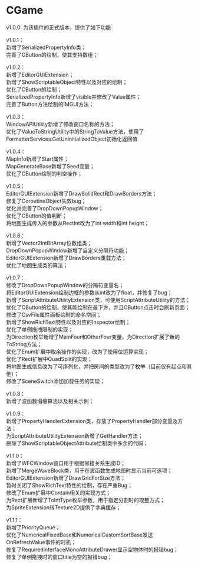 # CGame
v1.0.0: 为该插件的正式版本，提供了如下功能

v1.0.1：\
新增了SerializedPropertyInfo类；\
完善了CButton的绘制，使其支持数组；

v1.0.2：\
新增了EditorGUIExtension；\
新增了ShowScriptableObject特性以及对应的绘制；\
优化了CButton的绘制；\
SerializedPropertyInfo新增了visible并修改了Value属性；\
完善了Button方法绘制的IMGUI方法；

v1.0.3：\
WindowAPIUtility新增了修改窗口名称的方法；\
优化了ValueToStringUtility中的StringToValue方法，使用了FormatterServices.GetUninitializedObject初始化返回值

v1.0.4：\
MapInfo新增了Start属性；\
MapGenerateBase新增了Seed变量；\
优化了CButton绘制的判空操作；

v1.0.5：\
EditorGUIExtension新增了DrawSolidRect和DrawBorders方法；\
修复了CoroutineObject失效bug；\
优化并完善了DropDownPopupWindow；\
优化了CButton的值判断；\
将地图生成传入的参数从RectInt改为了int width和int height；

v1.0.6：\
新增了Vector2IntBitArray位数组类；\
DropDownPopupWindow新增了自定义分隔符功能；\
EditorGUIExtension新增了DrawBorders重载方法；\
优化了地图生成类的算法；

v1.0.7：\
修改了DropDownPopupWindow的分隔符变量名；\
将EditorGUIExtension绘制边框的参数从int改为了float，并修复了bug；\
新增了ScriptAttributeUtilityExtension类，可使用ScriptAttributeUtility的方法；\
优化了CButton的绘制，使其能绘制在最下方，并且CButton点击时会刷新页面；\
修改了CsvFile属性面板绘制的命名空间；\
新增了ShowRichText特性以及对应的Inspector绘制；\
优化了单例拖拽限制的实现；\
为Direction枚举新增了MainFour和OtherFour变量，为Direction扩展了新的ToString方法；\
优化了Enum扩展中取余操作的实现，改为了使用位运算实现；\
优化了Rect扩展中QuadSplit的实现；\
将地图生成信息改为了可序列化，并把房间的类型改为了枚举（目前仅有起点和其他）；\
修改了SceneSwitch添加加载任务的实现；

v1.0.8：\
新增了波函数塌缩算法以及相关示例；

v1.0.9：\
新增了PropertyHandlerExtension类，存放了PropertyHandler部分变量及方法；\
为ScriptAttributeUtilityExtension新增了GetHandler方法；\
删除了ShowScriptableObjectAttribute绘制类中多余的代码；

v1.1.0：\
新增了WFCWindow窗口用于根据邻接关系生成ID；\
新增了MergeWaveBlock类，用于在波函数生成地图时显示当前可选项；\
EditorGUIExtension新增了DrawGridForSize方法；\
暂时关闭了ShowRichText特性的绘制，存在严重Bug；\
修改了Enum扩展中Contain相关的实现方式；\
为Rect扩展新增了ToIntType枚举参数，用于指定分割时的取整方式；\
为SpriteExtension转Texture2D提供了字典缓存；

v1.1.1：\
新增了PriorityQueue；\
优化了NumericalFixedBase和NumericalCustomSortBase发送OnRefreshValue事件的时机；\
修复了RequiredInterfaceMonoAttributeDrawer显示空物体时的报错bug；\
修复了单例拖拽时的窗口title为空的报错bug；

